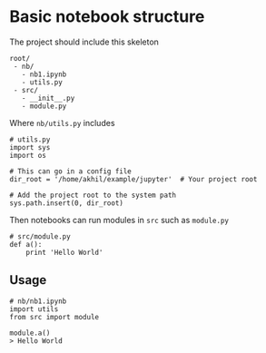 # Basic notebook structure

The project should include this skeleton

```
root/
 - nb/
   - nb1.ipynb
   - utils.py
 - src/
   - __init__.py
   - module.py
```

Where `nb/utils.py` includes

```
# utils.py
import sys
import os

# This can go in a config file
dir_root = '/home/akhil/example/jupyter'  # Your project root

# Add the project root to the system path
sys.path.insert(0, dir_root)
```

Then notebooks can run modules in `src` such as `module.py`

```
# src/module.py
def a():
    print 'Hello World'
```

## Usage

```
# nb/nb1.ipynb
import utils
from src import module

module.a()
> Hello World
```
